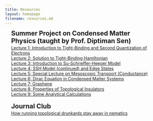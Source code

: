 ```yaml
---
title: Resources
layout: homepage
filename: resources.md
--- 
```



<div class="publications">
<!--<ol class="bibliography">-->
 <div class="pub-row">

<div class="col-sm-9" style="position: relative;padding-right: 15px;padding-left: 20px;">
   <h2 id="publications" style="margin: 2px 0px -15px;">Summer Project on Condensed Matter Physics (taught by Prof. Diptiman Sen)</h2>
   <br>
   <div class="title"><a href="{{ site.url }}/assets/files/CMP_Project_Lect_01.pdf">Lecture 1: Introduction to Tight-Binding and Second Quantization of Electrons</a></div>
   <div class="title"><a href="{{ site.url }}/assets/files/CMP_Project_Lect_02.pdf">Lecture 2: Solution to Tight-Binding Hamiltonian</a></div>
   <div class="title"><a href="{{ site.url }}/assets/files/CMP_Project_Lect_03.pdf">Lecture 3: Introduction to Su-Schrieffer-Heeger Model</a></div>
   <div class="title"><a href="{{ site.url }}/assets/files/CMP_Project_Lect_04.pdf">Lecture 4: SSH Model (continued) and Edge States</a></div>
   <div class="title"><a href="{{ site.url }}/assets/files/CMP_Project_Lect_05.pdf">Lecture 5: Special Lecture on Mesoscopic Transport (Conductance)</a></div>
   <div class="title"><a href="{{ site.url }}/assets/files/CMP_Project_Lect_06.pdf">Lecture 6: Dirac Equation in Condensed Matter Systems</a></div>
   <div class="title"><a href="{{ site.url }}/assets/files/CMP_Project_Lect_07.pdf">Lecture 7: Graphene</a></div>
   <div class="title"><a href="{{ site.url }}/assets/files/CMP_Project_Lect_08.pdf">Lecture 8: Properties of Topological Insulators</a></div>
   <div class="title"><a href="{{ site.url }}/assets/files/CMP_Project_Lect_09.pdf">Lecture 9: Some Analytical Calculations</a></div>
</div>

</div>
</div>

<br>


<div class="publications">
<!--<ol class="bibliography">-->
<div class="pub-row">
<div class="col-sm-9" style="position: relative;padding-right: 15px;padding-left: 20px;">
   <h2 id="publications" style="margin: 2px 0px -15px;">Journal Club</h2>
   
   <br>
<div class="title"><a href="{{ site.url }}/assets/files/How_running_topological_drunkards_stay_away_in_nematics.pdf">How running topological drunkards stay away in nematics</a></div>

